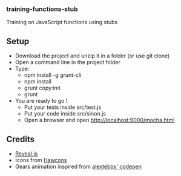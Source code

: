 ### training-functions-stub
Training on JavaScript functions using stubs

## Setup

* Download the project and unzip it in a folder (or use git clone)
* Open a command line in the project folder
* Type:
  * npm install -g grunt-cli
  * npm install
  * grunt copy:init
  * grunt
* You are ready to go !
  * Put your tests inside src/test.js
  * Put your code inside src/sinon.js
  * Open a browser and open [http://localhost:9000/mocha.html](http://localhost:9000/mocha.html)

## Credits

* [Reveal.js](http://lab.hakim.se/reveal-js/)
* Icons from [Hawcons](https://www.iconfinder.com/iconsets/hawcons)
* Gears animation inspired from [alextebbs' codepen](http://codepen.io/alextebbs/pen/tHhrz)
